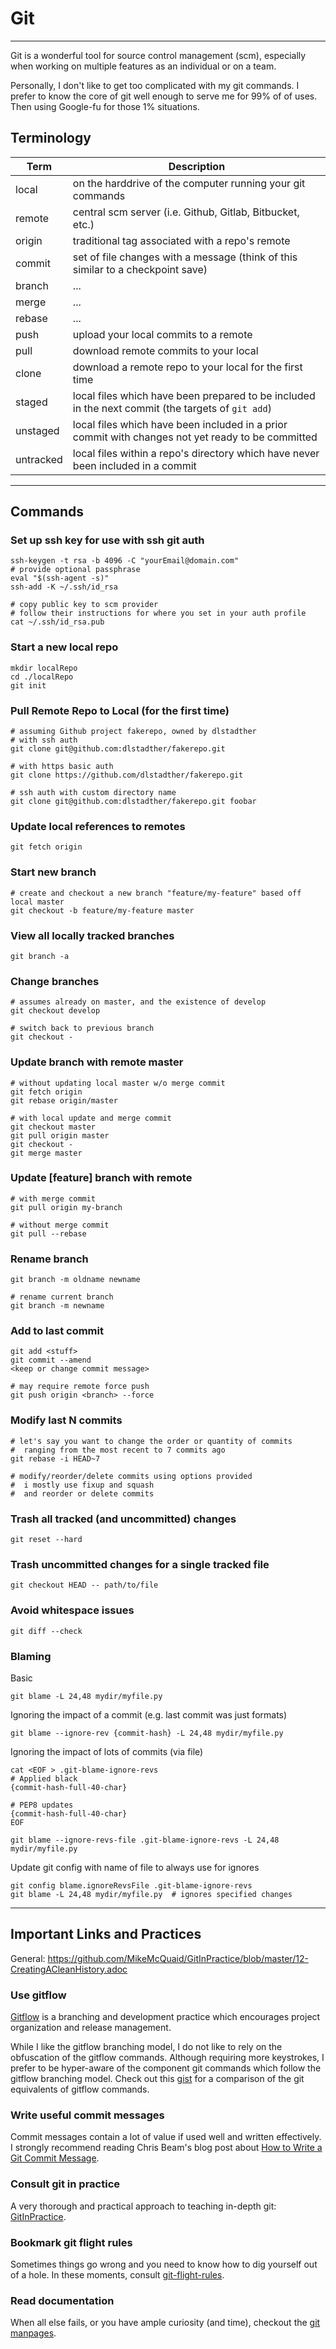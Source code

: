 # Git

---

Git is a wonderful tool for source control management (scm), especially when working on multiple features as an individual or on a team.

Personally, I don't like to get too complicated with my git commands. I prefer to know the core of git well enough to serve me for 99% of of uses. Then using Google-fu for those 1% situations.


## Terminology

| Term | Description |
|------|-------------|
| local | on the harddrive of the computer running your git commands |
| remote | central scm server (i.e. Github, Gitlab, Bitbucket, etc.) |
| origin | traditional tag associated with a repo's remote |
| commit | set of file changes with a message (think of this similar to a checkpoint save) |
| branch | ... |
| merge | ... |
| rebase | ... |
| push | upload your local commits to a remote |
| pull | download remote commits to your local |
| clone | download a remote repo to your local for the first time |
| staged | local files which have been prepared to be included in the next commit (the targets of `git add`) |
| unstaged | local files which have been included in a prior commit with changes not yet ready to be committed |
| untracked | local files within a repo's directory which have never been included in a commit |

---

## Commands

### Set up ssh key for use with ssh git auth
```shell
ssh-keygen -t rsa -b 4096 -C "yourEmail@domain.com"
# provide optional passphrase
eval "$(ssh-agent -s)"
ssh-add -K ~/.ssh/id_rsa

# copy public key to scm provider
# follow their instructions for where you set in your auth profile
cat ~/.ssh/id_rsa.pub
```

### Start a new local repo
```shell
mkdir localRepo
cd ./localRepo
git init
```

### Pull Remote Repo to Local (for the first time)
```shell
# assuming Github project fakerepo, owned by dlstadther
# with ssh auth
git clone git@github.com:dlstadther/fakerepo.git

# with https basic auth
git clone https://github.com/dlstadther/fakerepo.git

# ssh auth with custom directory name
git clone git@github.com:dlstadther/fakerepo.git foobar
```

### Update local references to remotes
```shell
git fetch origin
```

### Start new branch
```shell
# create and checkout a new branch "feature/my-feature" based off local master
git checkout -b feature/my-feature master
```

### View all locally tracked branches
```shell
git branch -a
```

### Change branches
```shell
# assumes already on master, and the existence of develop
git checkout develop

# switch back to previous branch
git checkout -
```

### Update branch with remote master
```shell
# without updating local master w/o merge commit
git fetch origin
git rebase origin/master

# with local update and merge commit
git checkout master
git pull origin master
git checkout -
git merge master
```

### Update [feature] branch with remote
```shell
# with merge commit
git pull origin my-branch

# without merge commit
git pull --rebase
```

### Rename branch
```shell
git branch -m oldname newname

# rename current branch
git branch -m newname
```

### Add to last commit
```shell
git add <stuff>
git commit --amend
<keep or change commit message>

# may require remote force push
git push origin <branch> --force
```

### Modify last N commits
```shell
# let's say you want to change the order or quantity of commits
#  ranging from the most recent to 7 commits ago
git rebase -i HEAD~7

# modify/reorder/delete commits using options provided
#  i mostly use fixup and squash
#  and reorder or delete commits
```

### Trash all tracked (and uncommitted) changes
```shell
git reset --hard
```

### Trash uncommitted changes for a single tracked file
```shell
git checkout HEAD -- path/to/file
```

### Avoid whitespace issues
```shell
git diff --check
```

### Blaming
Basic
```shell
git blame -L 24,48 mydir/myfile.py
```

Ignoring the impact of a commit (e.g. last commit was just formats)
```shell
git blame --ignore-rev {commit-hash} -L 24,48 mydir/myfile.py
```

Ignoring the impact of lots of commits (via file)
```shell
cat <EOF > .git-blame-ignore-revs
# Applied black
{commit-hash-full-40-char}

# PEP8 updates
{commit-hash-full-40-char}
EOF

git blame --ignore-revs-file .git-blame-ignore-revs -L 24,48 mydir/myfile.py
```

Update git config with name of file to always use for ignores
```shell
git config blame.ignoreRevsFile .git-blame-ignore-revs
git blame -L 24,48 mydir/myfile.py  # ignores specified changes
```

---

## Important Links and Practices

General: https://github.com/MikeMcQuaid/GitInPractice/blob/master/12-CreatingACleanHistory.adoc

### Use gitflow
[Gitflow](https://nvie.com/posts/a-successful-git-branching-model/) is a branching and development practice which encourages project organization and release management.

While I like the gitflow branching model, I do not like to rely on the obfuscation of the gitflow commands. Although requiring more keystrokes, I prefer to be hyper-aware of the component git commands which follow the gitflow branching model. Check out this [gist](https://gist.github.com/dlstadther/5968c732584074ff351a5794917ff3fb) for a comparison of the git equivalents of gitflow commands.

### Write useful commit messages
Commit messages contain a lot of value if used well and written effectively. I strongly recommend reading Chris Beam's blog post about [How to Write a Git Commit Message](https://chris.beams.io/posts/git-commit/).

### Consult git in practice
A very thorough and practical approach to teaching in-depth git: [GitInPractice](https://github.com/MikeMcQuaid/GitInPractice).

### Bookmark git flight rules
Sometimes things go wrong and you need to know how to dig yourself out of a hole. In these moments, consult [git-flight-rules](https://github.com/k88hudson/git-flight-rules).

### Read documentation
When all else fails, or you have ample curiosity (and time), checkout the [git manpages](https://git-scm.com/docs).
